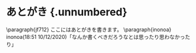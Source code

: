 # あとがき {.unnumbered}

\paragraph{jf712}
ここにはあとがきを書きます。
\paragraph{inonoa}
inonoa(18:51 10/12/2020)「なんか書くべきだろうなとは思ったり思わなかったり」
